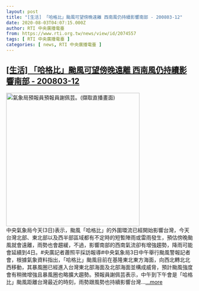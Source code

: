 ```yaml
---
layout: post
title: "[生活] 「哈格比」颱風可望傍晚遠離 西南風仍持續影響南部 - 200803-12"
date: 2020-08-03T04:07:15.000Z
author: RTI 中央廣播電臺
from: https://www.rti.org.tw/news/view/id/2074557
tags: [ RTI 中央廣播電臺 ]
categories: [ news, RTI 中央廣播電臺 ]
---
```

<!--1596427635000-->
[[生活] 「哈格比」颱風可望傍晚遠離 西南風仍持續影響南部 - 200803-12](https://www.rti.org.tw/news/view/id/2074557)
------

<div>
<img src="https://static.rti.org.tw/assets/thumbnails/2020/08/03/748b6a39d0f989ad91f44eabbfa2ff89.jpg" width="360" alt="氣象局預報員預報員謝佩芸。(擷取直播畫面)" title="氣象局預報員預報員謝佩芸。(擷取直播畫面)"><br>中央氣象局今天(3日)表示，颱風「哈格比」的外圍環流已經開始影響台灣，今天台灣北部、東北部以及西半部區域都有不定時的短暫陣雨或雷雨發生，預估傍晚颱風就會遠離，雨勢也會趨緩，不過，影響南部的西南氣流卻有增強趨勢，降雨可能會延續到4日。#央廣記者蕭照平採訪報導#中央氣象局3日中午舉行颱風警報記者會，根據氣象資料指出，「哈格比」颱風目前在基隆東北東方海面，向西北轉北北西移動，其暴風圈已經進入台灣東北部海面及北部海面並構成威脅，預計颱風強度會有稍微增強且暴風圈也略擴大趨勢。預報員謝佩芸表示，中午到下午會是「哈格比」颱風距離台灣最近的時刻，雨勢跟風勢也持續影響台灣...<a target="_blank" href="https://www.rti.org.tw/news/view/id/2074557">...more</a>
</div>
